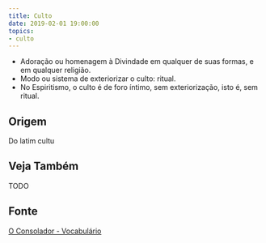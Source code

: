 ```yaml
---
title: Culto
date: 2019-02-01 19:00:00
topics:
- culto
---
```


* Adoração ou homenagem à Divindade em qualquer de suas formas, e em qualquer religião. 
* Modo ou sistema de exteriorizar o culto: ritual. 
* No Espiritismo, o culto é de foro íntimo, sem exteriorização, isto é, sem ritual.

## Origem
Do latim cultu

## Veja Também
TODO

## Fonte
[O Consolador - Vocabulário](http://www.oconsolador.com.br/linkfixo/vocabulario/principal.html)


